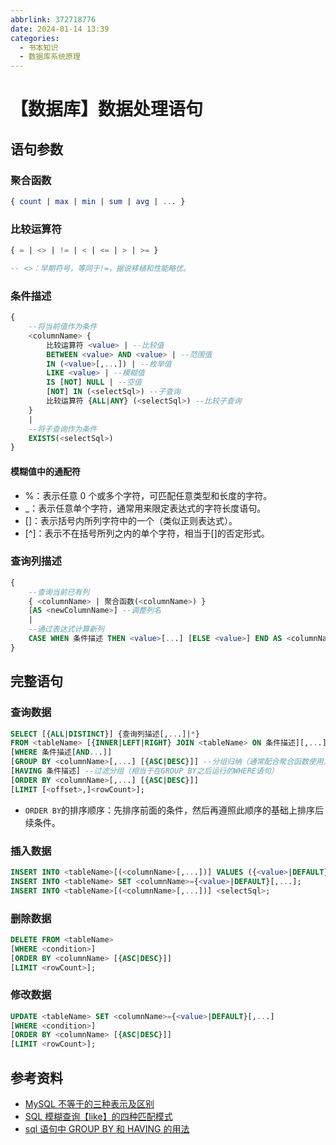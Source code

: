 ```yaml
---
abbrlink: 372718776
date: 2024-01-14 13:39
categories:
  - 书本知识
  - 数据库系统原理
---
```


# 【数据库】数据处理语句

## 语句参数

### 聚合函数

```sql
{ count | max | min | sum | avg | ... }
```

### 比较运算符

```sql
{ = | <> | != | < | <= | > | >= }

-- <>：早期符号，等同于!=，据说移植和性能略优。
```

### 条件描述

```sql
{
    --将当前值作为条件
    <columnName> {
        比较运算符 <value> | --比较值
        BETWEEN <value> AND <value> | --范围值
        IN (<value>[,...]) | --枚举值
        LIKE <value> | --模糊值
        IS [NOT] NULL | --空值
        [NOT] IN (<selectSql>) --子查询
        比较运算符 {ALL|ANY} (<selectSql>) --比较子查询
    }
    |
    --将子查询作为条件
    EXISTS(<selectSql>)
}
```

#### 模糊值中的通配符

- %：表示任意 0 个或多个字符，可匹配任意类型和长度的字符。
- \_：表示任意单个字符，通常用来限定表达式的字符长度语句。
- []：表示括号内所列字符中的一个（类似正则表达式）。
- [^]：表示不在括号所列之内的单个字符，相当于[]的否定形式。

### 查询列描述

```sql
{
    --查询当前已有列
    { <columnName> | 聚合函数(<columnName>) }
    [AS <newColumnName>] --调整列名
    |
    --通过表达式计算新列
    CASE WHEN 条件描述 THEN <value>[...] [ELSE <value>] END AS <columnName>
}
```

## 完整语句

### 查询数据

```sql
SELECT [{ALL|DISTINCT}] {查询列描述[,...]|*}
FROM <tableName> [{INNER|LEFT|RIGHT} JOIN <tableName> ON 条件描述][,...]
[WHERE 条件描述[AND...]]
[GROUP BY <columnName>[,...] [{ASC|DESC}]] --分组归纳（通常配合聚合函数使用）
[HAVING 条件描述] --过滤分组（相当于在GROUP BY之后运行的WHERE语句）
[ORDER BY <columnName>[,...] [{ASC|DESC}]]
[LIMIT [<offset>,]<rowCount>];
```

- `ORDER BY`的排序顺序：先排序前面的条件，然后再遵照此顺序的基础上排序后续条件。

### 插入数据

```sql
INSERT INTO <tableName>[(<columnName>[,...])] VALUES ({<value>|DEFAULT}[,...]);
INSERT INTO <tableName> SET <columnName>={<value>|DEFAULT}[,...];
INSERT INTO <tableName>[(<columnName>[,...])] <selectSql>;
```

### 删除数据

```sql
DELETE FROM <tableName>
[WHERE <condition>]
[ORDER BY <columnName> [{ASC|DESC}]]
[LIMIT <rowCount>];
```

### 修改数据

```sql
UPDATE <tableName> SET <columnName>={<value>|DEFAULT}[,...]
[WHERE <condition>]
[ORDER BY <columnName> [{ASC|DESC}]]
[LIMIT <rowCount>];
```

## 参考资料

- [MySQL 不等于的三种表示及区别](https://blog.csdn.net/weixin_45659364/article/details/115466885)
- [SQL 模糊查询【like】的四种匹配模式](https://blog.csdn.net/VariatioZbw/article/details/106938495)
- [sql 语句中 GROUP BY 和 HAVING 的用法](https://blog.csdn.net/tyt_XiaoTao/article/details/81532495)
